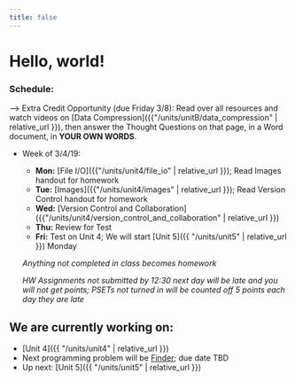 ```yaml
---
title: false
---
```


# Hello, world!

### Schedule:

--> Extra Credit Opportunity (due Friday 3/8): Read over all resources and watch videos on [Data Compression]({{"/units/unitB/data_compression" | relative_url }}), then answer the Thought Questions on that page, in a Word document, in **YOUR OWN WORDS**.

- Week of 3/4/19:
  - **Mon:** [File I/O]({{"/units/unit4/file_io" | relative_url }}); Read Images handout for homework
  - **Tue:** [Images]({{"/units/unit4/images" | relative_url }}); Read Version Control handout for homework
  - **Wed:** [Version Control and Collaboration]({{"/units/unit4/version_control_and_collaboration" | relative_url }})
  - **Thu:** Review for Test
  - **Fri:** Test on Unit 4; We will start [Unit 5]({{ "/units/unit5" | relative_url }}) Monday

  *Anything not completed in class becomes homework*

  *HW Assignments not submitted by 12:30 next day will be late and you will not get points; PSETs not turned in will be counted off 5 points each day they are late*


## We are currently working on:
* [Unit 4]({{ "/units/unit4" | relative_url }})
* Next programming problem will be [Finder](https://docs.cs50.net/2018/ap/problems/finder/finder.html); due date TBD
* Up next: [Unit 5]({{ "/units/unit5" | relative_url }})


<!--
This is CS50 AP, Harvard University's introduction to the intellectual enterprises of computer science and the art of programming for students in high school, which satisfies the College Board's new AP CS Principles curriculum framework.
-->
<!--
<iframe src="https://www.youtube.com/embed/tZxLMIk_SaY?playlist=GAB6Gm7pTTA"></iframe>
-->
